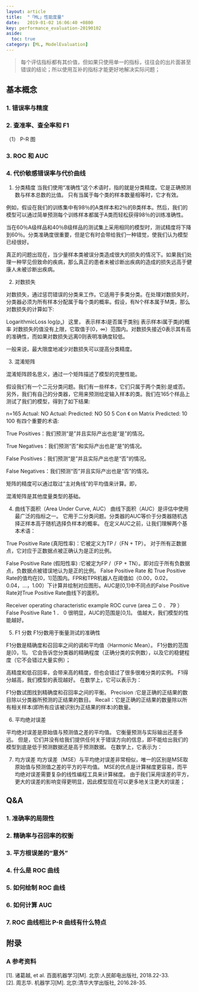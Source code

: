 ```yaml
---
layout: article
title:  "「ML」性能度量"
date:   2019-01-02 16:06:40 +0800
key: performance_evaluation-20190102
aside:
  toc: true
category: [ML, ModelEvaluation]
---
```


> 每个评估指标都有其价值，但如果只使用单一的指标，往往会的出片面甚至错误的结论；所以使用互补的指标才能更好地解决实际问题；  

## 基本概念
### 1. 错误率与精度

### 2. 查准率、查全率和 F1
（1） P-R 图

### 3. ROC 和 AUC

### 4. 代价敏感错误率与代价曲线

1. 分类精度
当我们使用“准确性”这个术语时，指的就是分类精度。它是正确预测数与样本总数的比值。
只有当属于每个类的样本数量相等时，它才有效。

例如，假设在我们的训练集中有98％的A类样本和2％的B类样本。然后，我们的模型可以通过简单预测每个训练样本都属于A类而轻松获得98％的训练准确性。

当在60％A级样品和40％B级样品的测试集上采用相同的模型时，测试精度将下降到60％。分类准确度很重要，但是它有时会带给我们一种错觉，使我们认为模型已经很好。

真正的问题出现在，当少量样本类被误分类造成很大的损失的情况下。如果我们处理一种罕见但致命的疾病，那么真正的患者未被诊断出疾病的造成的损失远高于健康人未被诊断出疾病。

2. 对数损失

对数损失，通过惩罚错误的分类来工作。它适用于多类分类。在处理对数损失时，分类器必须为所有样本分配属于每个类的概率。假设，有N个样本属于M类，那么对数损失的计算如下:

LogarithmicLoss
log(p„)
 
这里，
表示样本i是否属于类别j
表示样本i属于类j的概率
对数损失的值没有上限，它取值于[0，∞）范围内。对数损失接近0表示其有高的准确性，而如果对数损失远离0则表明准确度较低。


一般来说，最大限度地减少对数损失可以提高分类精度。

 
3. 混淆矩阵

混淆矩阵顾名思义，通过一个矩阵描述了模型的完整性能。

假设我们有一个二元分类问题。我们有一些样本，它们只属于两个类别:是或否。另外，我们有自己的分类器，它用来预测给定输入样本的类。我们在165个样品上测试了我们的模型，得到了如下结果:

n=165
Actual:
NO
Actual:
Predicted:
NO
50
5
Con 《 on Matrix
Predicted:
10
100
有四个重要的术语:

True Positives：我们预测“是”并且实际产出也是“是”的情况。

True Negatives：我们预测“否”和实际产出也是“是”的情况。

False Positives：我们预测“是”并且实际产出也是“否”的情况。

False Negatives：我们预测“否”并且实际产出也是“否”的情况。


矩阵的精度可以通过取过“主对角线”的平均值来计算。即，

混淆矩阵是其他度量类型的基础。

4. 曲线下面积（Area Under Curve, AUC）
曲线下面积（AUC）是评估中使用最广泛的指标之一。 它用于二分类问题。分类器的AUC等价于分类器随机选择正样本高于随机选择负样本的概率。 在定义AUC之前，让我们理解两个基本术语：

True Positive Rate (真阳性率)：它被定义为TP /（FN + TP）。 对于所有正数据点，它对应于正数据点被正确认为是正的比例。

False Positive Rate (假阳性率) :它被定为FP /（FP + TN）。即对应于所有负数据点，负数据点被错误地认为是正的比例。
False Positive Rate 和 True Positive Rate的值均在[0，1]范围内。FPR和TPR机器人在阈值如（0.00，0.02，0.04，...，1.00）下计算并绘制对应图形。AUC是[0,1]中不同点的False Positive Rate对True Positive Rate曲线下的面积。

Receiver operating characteristic example
ROC curve (area 二 0 ． 79 ）
False Positive Rate
1 ． 0
很明显，AUC的范围是[0,1]。 值越大，我们模型的性能越好。

5. F1 分数
F1分数用于衡量测试的准确性

F1分数是精确度和召回率之间的调和平均值（Harmonic Mean）。 F1分数的范围是[0，1]。 它会告诉您分类器的精确程度（正确分类的实例数），以及它的稳健程度（它不会错过大量实例）；

高精度和低召回率，会带来高的精度，但也会错过了很多很难分类的实例。 F1得分越高，我们模型的表现越好。 在数学上，它可以表示为：

F1分数试图找到精确度和召回率之间的平衡。
Precision :它是正确的正结果的数目除以分类器所预测的正结果的数目。
Recall：它是正确的正结果的数量除以所有相关样本(即所有应该被识别为正结果的样本)的数量。

6. 平均绝对误差

平均绝对误差是原始值与预测值之差的平均值。 它衡量预测与实际输出还差多远。 但是，它们并没有给我们提供任何关于错误方向的信息，即不能给出我们的模型到底是低于预测数据还是高于预测数据。 在数学上，它表示为：

7. 均方误差
均方误差（MSE）与平均绝对误差非常相似，唯一的区别是MSE取原始值与预测值之差的平方的平均值。 MSE的优点是计算梯度更容易，而平均绝对误差需要复杂的线性编程工具来计算梯度。 由于我们采用误差的平方，更大的误差的影响变得更明显，因此模型现在可以更多地关注更大的误差；


## Q&A
### 1. 准确率的局限性

### 2. 精确率与召回率的权衡

### 3. 平方根误差的“意外”

### 4. 什么是 ROC 曲线

### 5. 如何绘制 ROC 曲线

### 6. 如何计算 AUC

### 7. ROC 曲线相比 P-R 曲线有什么特点

## 附录
### A 参考资料
[1]. 诸葛越, et al. 百面机器学习[M]. 北京:人民邮电出版社, 2018.22-33.  
[2]. 周志华. 机器学习[M]. 北京:清华大学出版社, 2016.28-35.  
